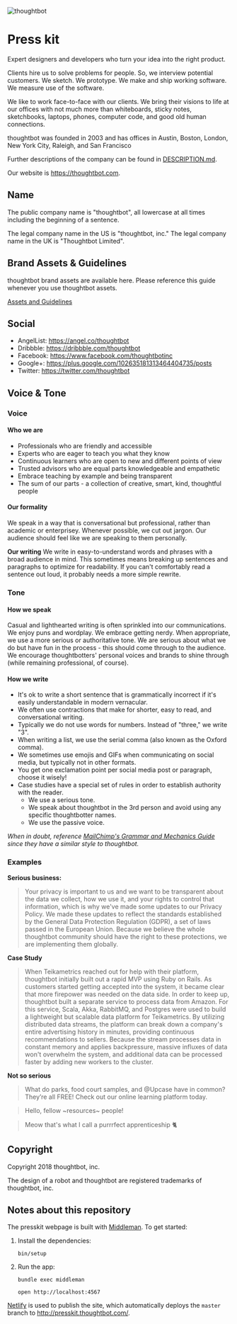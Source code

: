 ![thoughtbot](http://presskit.thoughtbot.com/images/thoughtbot-logo-for-readmes.svg)

Press kit
==========

Expert designers and developers who turn your idea into the right product.

Clients hire us to solve problems for people. So, we interview potential
customers. We sketch. We prototype. We make and ship working software.
We measure use of the software.

We like to work face-to-face with our clients. We bring their visions to
life at our offices with not much more than whiteboards, sticky notes,
sketchbooks, laptops, phones, computer code, and good old human
connections.

thoughtbot was founded in 2003 and has offices in
Austin,
Boston,
London,
New York City,
Raleigh, and
San Francisco

Further descriptions of the company can be found in
[DESCRIPTION.md](DESCRIPTION.md).

Our website is <https://thoughtbot.com>.

Name
----

The public company name is "thoughtbot",
all lowercase at all times including the beginning of a sentence.

The legal company name in the US is "thoughtbot, inc."
The legal company name in the UK is "Thoughtbot Limited".

Brand Assets & Guidelines
-----

thoughtbot brand assets are available here.
Please reference this guide whenever you use thoughtbot assets.

[Assets and Guidelines](http://presskit.thoughtbot.com/)

Social
-----

* AngelList: <https://angel.co/thoughtbot>
* Dribbble: <https://dribbble.com/thoughtbot>
* Facebook: <https://www.facebook.com/thoughtbotinc>
* Google+: <https://plus.google.com/102635181313464404735/posts>
* Twitter: <https://twitter.com/thoughtbot>

## Voice & Tone

### Voice
#### Who we are
* Professionals who are friendly and accessible
* Experts who are eager to teach you what they know
* Continuous learners who are open to new and different points of view
* Trusted advisors who are equal parts knowledgeable and empathetic
* Embrace teaching by example and being transparent
* The sum of our parts - a collection of creative, smart, kind, thoughtful people

#### Our formality
We speak in a way that is conversational but professional, rather than academic or enterprisey. Whenever possible, we cut out jargon. Our audience should feel like we are speaking to them personally.

**Our writing**
We write in easy-to-understand words and phrases with a broad audience in mind. This sometimes means breaking up sentences and paragraphs to optimize for readability. If you can't comfortably read a sentence out loud, it probably needs a more simple rewrite.
### Tone
#### How we speak

Casual and lighthearted writing is often sprinkled into our communications. We enjoy puns and wordplay. We embrace getting nerdy. When appropriate, we use a more serious or authoritative tone.
We are serious about what we do but have fun in the process - this should come through to the audience. We encourage thoughtbotters' personal voices and brands to shine through (while remaining professional, of course).
#### How we write
* It's ok to write a short sentence that is grammatically incorrect if it's easily understandable in modern vernacular.
* We often use contractions that make for shorter, easy to read, and conversational writing.
* Typically we do not use words for numbers. Instead of "three," we write "3".
* When writing a list, we use the serial comma (also known as the Oxford comma).
* We sometimes use emojis and GIFs when communicating on social media, but typically not in other formats.
* You get one exclamation point per social media post or paragraph, choose it wisely!
* Case studies have a special set of rules in order to establish authority with the reader.
    - We use a serious tone.
    - We speak about thoughtbot in the 3rd person and avoid using any specific thoughtbotter names.
    - We use the passive voice.

_When in doubt, reference [MailChimp's Grammar and Mechanics Guide](https://styleguide.mailchimp.com/grammar-and-mechanics/) since they have a similar style to thoughtbot._

### Examples

**Serious business:**

> Your privacy is important to us and we want to be transparent about the data we collect, how we use it, and your rights to control that information, which is why we've made some updates to our Privacy Policy.
> We made these updates to reflect the standards established by the General Data Protection Regulation (GDPR), a set of laws passed in the European Union. Because we believe the whole thoughtbot community should have the right to these protections, we are implementing them globally.

**Case Study**

> When Teikametrics reached out for help with their platform, thoughtbot initially built out a rapid MVP using Ruby on Rails. As customers started getting accepted into the system, it became clear that more firepower was needed on the data side.
> In order to keep up, thoughtbot built a separate service to process data from Amazon. For this service, Scala, Akka, RabbitMQ, and Postgres were used to build a lightweight but scalable data platform for Teikametrics. By utilizing distributed data streams, the platform can break down a company's entire advertising history in minutes, providing continuous recommendations to sellers. Because the stream processes data in constant memory and applies backpressure, massive influxes of data won't overwhelm the system, and additional data can be processed faster by adding new workers to the cluster.

**Not so serious**
> What do parks, food court samples, and @Upcase have in common? They’re all FREE! Check out our online learning platform today.

> Hello, fellow ~resources~ people!

> Meow that's what I call a purrrfect apprenticeship 🐈


Copyright
---------

Copyright 2018 thoughtbot, inc.

The design of a robot and thoughtbot
are registered trademarks of thoughtbot, inc.

Notes about this repository
-----

The presskit webpage is built with [Middleman]. To get started:

1. Install the dependencies:

    ```
    bin/setup
    ```

1. Run the app:

    ```
    bundle exec middleman
    ```

    ```
    open http://localhost:4567
    ```

[Netlify] is used to publish the site, which automatically deploys the `master`
branch to <http://presskit.thoughtbot.com/>.

[Middleman]: https://middlemanapp.com/
[Netlify]: https://www.netlify.com/


